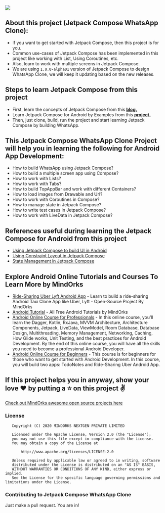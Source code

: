 <img src=https://github.com/MindorksOpenSource/Jetpack-Compose-WhatsApp-Clone/blob/master/art/whatsapp-clone.jpg>



## About this project (Jetpack Compose WhatsApp Clone):
* If you want to get started with Jetpack Compose, then this project is for you.
* Common use-cases of Jetpack Compose has been implemented in this project like working with List, Using Coroutines, etc.
* Also, learn to work with multiple screens in Jetpack Compose.
* We are using `1.0.0-alpha01` version of Jetpack Compose to design WhatsApp Clone, we will keep it updating based on the new releases.

## Steps to learn Jetpack Compose from this project
* First, learn the concepts of Jetpack Compose from this **[blog.](https://blog.mindorks.com/using-jetpack-compose-to-build-ui-in-android)**
* Learn Jetpack Compose for Android by Examples from this **[project.](https://github.com/MindorksOpenSource/Jetpack-Compose-Android-Examples)**
* Then, just clone, build, run the project and start learning Jetpack Compose by building WhatsApp.

## This Jetpack Compose WhatsApp Clone Project will help you in learning the following for Android App Development:
* How to build WhatsApp using Jetpack Compose?
* How to build a multiple screen app using Compose?
* How to work with Lists?
* How to work with Tabs?
* How to build TopAppBar and work with different Containers?
* How to load images from Drawable and Url?
* How to work with Coroutines in Compose?
* How to manage state in Jetpack Compose?
* How to write test cases in Jetpack Compose?
* How to work with LiveData in Jetpack Compose?

## References useful during learning the Jetpack Compose for Android from this project
* [Using Jetpack Compose to build UI in Android](https://blog.mindorks.com/using-jetpack-compose-to-build-ui-in-android)
* [Using Constraint Layout in Jetpack Compose](https://blog.mindorks.com/constraint-layout-in-jetpack-compose)
* [State Management in Jetpack Compose](https://blog.mindorks.com/state-management-in-jetpack-compose)

## Explore Android Online Tutorials and Courses To Learn More by MindOrks
* [Ride-Sharing Uber Lyft Android App](https://github.com/MindorksOpenSource/ridesharing-uber-lyft-app) - Learn to build a ride-sharing Android Taxi Clone App like Uber, Lyft - Open-Source Project By MindOrks
* [Android Tutorial](https://mindorks.com/android-tutorial) - All Free Android Tutorials by MindOrks
* [Android Online Course for Professionals](https://bootcamp.mindorks.com) - In this online course, you’ll learn the Dagger, Kotlin, RxJava, MVVM Architecture, Architecture Components, Jetpack, LiveData, ViewModel, Room Database, Database Design, Multithreading, Memory Management, Networking, Caching, How Glide works, Unit Testing, and the best practices for Android Development. By the end of this online course, you will have all the skills you need to become a professional Android Developer.
* [Android Online Course for Beginners](https://bootcamp.mindorks.com/android-training-for-beginners) - This course is for beginners for those who want to get started with Android Development. In this course, you will build two apps: TodoNotes and Ride-Sharing Uber Android App.

## If this project helps you in anyway, show your love :heart: by putting a :star: on this project :v:

[Check out MindOrks awesome open source projects here](https://mindorks.com/open-source-projects)

### License
```
   Copyright (C) 2020 MINDORKS NEXTGEN PRIVATE LIMITED

   Licensed under the Apache License, Version 2.0 (the "License");
   you may not use this file except in compliance with the License.
   You may obtain a copy of the License at

       http://www.apache.org/licenses/LICENSE-2.0

   Unless required by applicable law or agreed to in writing, software
   distributed under the License is distributed on an "AS IS" BASIS,
   WITHOUT WARRANTIES OR CONDITIONS OF ANY KIND, either express or implied.
   See the License for the specific language governing permissions and limitations under the License.
```

### Contributing to Jetpack Compose WhatsApp Clone
Just make a pull request. You are in!
